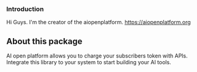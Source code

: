 ### Introduction
Hi Guys. I'm the creator of the aiopenplatform. https://aiopenplatform.org

## About this package
AI open platform allows you to charge your subscribers token with APIs. Integrate this library to your system to start building your AI tools.

